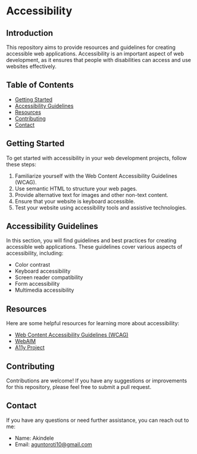 # Accessibility

## Introduction
This repository aims to provide resources and guidelines for creating accessible web applications. Accessibility is an important aspect of web development, as it ensures that people with disabilities can access and use websites effectively.

## Table of Contents
- [Getting Started](#getting-started)
- [Accessibility Guidelines](#accessibility-guidelines)
- [Resources](#resources)
- [Contributing](#contributing)
- [Contact](#contact)

## Getting Started
To get started with accessibility in your web development projects, follow these steps:

1. Familiarize yourself with the Web Content Accessibility Guidelines (WCAG).
2. Use semantic HTML to structure your web pages.
3. Provide alternative text for images and other non-text content.
4. Ensure that your website is keyboard accessible.
5. Test your website using accessibility tools and assistive technologies.

## Accessibility Guidelines
In this section, you will find guidelines and best practices for creating accessible web applications. These guidelines cover various aspects of accessibility, including:

- Color contrast
- Keyboard accessibility
- Screen reader compatibility
- Form accessibility
- Multimedia accessibility

## Resources
Here are some helpful resources for learning more about accessibility:

- [Web Content Accessibility Guidelines (WCAG)](https://www.w3.org/WAI/standards-guidelines/wcag/)
- [WebAIM](https://webaim.org/)
- [A11y Project](https://a11yproject.com/)

## Contributing
Contributions are welcome! If you have any suggestions or improvements for this repository, please feel free to submit a pull request.

## Contact
If you have any questions or need further assistance, you can reach out to me:

- Name: Akindele
- Email: aguntoroti10@gmail.com
